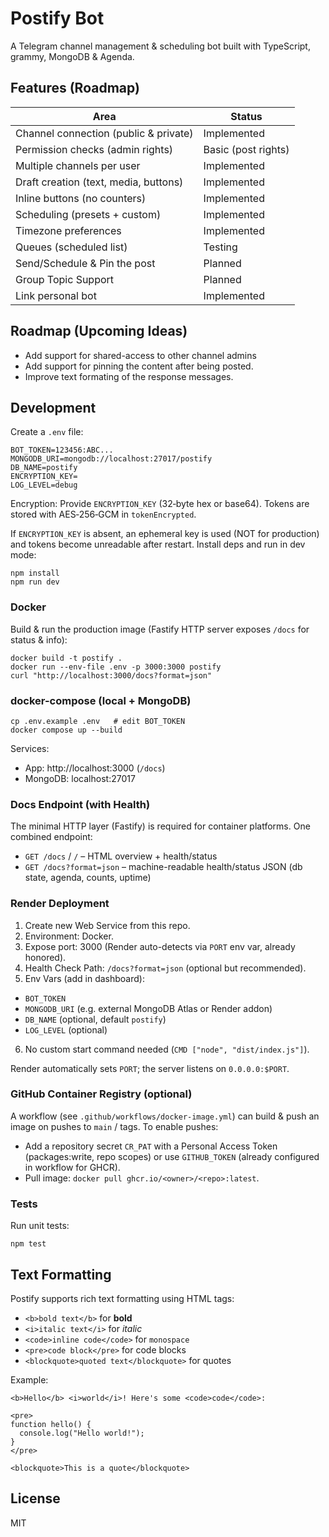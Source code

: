 # Postify Bot

A Telegram channel management & scheduling bot built with TypeScript, grammy, MongoDB & Agenda.

## Features (Roadmap)

| Area                                  | Status                  |
| ------------------------------------- | ----------------------- |
| Channel connection (public & private) | Implemented             |
| Permission checks (admin rights)      | Basic (post rights)     |
| Multiple channels per user            | Implemented             |
| Draft creation (text, media, buttons) | Implemented             |
| Inline buttons (no counters)          | Implemented             |
| Scheduling (presets + custom)         | Implemented             |
| Timezone preferences                  | Implemented             |
| Queues (scheduled list)               | Testing                 |
| Send/Schedule & Pin the post          | Planned                 |
| Group Topic Support                   | Planned                 |
| Link personal bot                     | Implemented             |

## Roadmap (Upcoming Ideas)

- Add support for shared-access to other channel admins
- Add support for pinning the content after being posted.
- Improve text formating of the response messages.

## Development

Create a `.env` file:

```
BOT_TOKEN=123456:ABC...
MONGODB_URI=mongodb://localhost:27017/postify
DB_NAME=postify
ENCRYPTION_KEY=
LOG_LEVEL=debug
```

Encryption: Provide `ENCRYPTION_KEY` (32‑byte hex or base64). Tokens are stored with AES‑256‑GCM in `tokenEncrypted`.

If `ENCRYPTION_KEY` is absent, an ephemeral key is used (NOT for production) and tokens become unreadable after restart.
Install deps and run in dev mode:

```
npm install
npm run dev
```

### Docker

Build & run the production image (Fastify HTTP server exposes `/docs` for status & info):

```
docker build -t postify .
docker run --env-file .env -p 3000:3000 postify
curl "http://localhost:3000/docs?format=json"
```

### docker-compose (local + MongoDB)

```
cp .env.example .env   # edit BOT_TOKEN
docker compose up --build
```

Services:

- App: http://localhost:3000 (`/docs`)
- MongoDB: localhost:27017

### Docs Endpoint (with Health)

The minimal HTTP layer (Fastify) is required for container platforms. One combined endpoint:

- `GET /docs` / `/` – HTML overview + health/status
- `GET /docs?format=json` – machine-readable health/status JSON (db state, agenda, counts, uptime)

### Render Deployment

1. Create new Web Service from this repo.
2. Environment: Docker.
3. Expose port: 3000 (Render auto-detects via `PORT` env var, already honored).
4. Health Check Path: `/docs?format=json` (optional but recommended).
5. Env Vars (add in dashboard):

- `BOT_TOKEN`
- `MONGODB_URI` (e.g. external MongoDB Atlas or Render addon)
- `DB_NAME` (optional, default `postify`)
- `LOG_LEVEL` (optional)

6. No custom start command needed (`CMD ["node", "dist/index.js"]`).

Render automatically sets `PORT`; the server listens on `0.0.0.0:$PORT`.

### GitHub Container Registry (optional)

A workflow (see `.github/workflows/docker-image.yml`) can build & push an image on pushes to `main` / tags. To enable pushes:

- Add a repository secret `CR_PAT` with a Personal Access Token (packages:write, repo scopes) or use `GITHUB_TOKEN` (already configured in workflow for GHCR).
- Pull image: `docker pull ghcr.io/<owner>/<repo>:latest`.

### Tests

Run unit tests:

```
npm test
```

## Text Formatting

Postify supports rich text formatting using HTML tags:

- `<b>bold text</b>` for **bold**
- `<i>italic text</i>` for _italic_
- `<code>inline code</code>` for `monospace`
- `<pre>code block</pre>` for code blocks
- `<blockquote>quoted text</blockquote>` for quotes

Example:

```
<b>Hello</b> <i>world</i>! Here's some <code>code</code>:

<pre>
function hello() {
  console.log("Hello world!");
}
</pre>

<blockquote>This is a quote</blockquote>
```

## License

MIT
